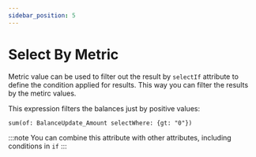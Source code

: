 ```yaml
---
sidebar_position: 5
---
```


#  Select By Metric

Metric value can be used to filter out the result by  ```selectIf``` attribute to 
define the condition applied for results.
This way you can filter the results by the metirc values.

This expression filters the balances just by positive values:
```
sum(of: BalanceUpdate_Amount selectWhere: {gt: "0"})
```

:::note
You can combine this attribute with other attributes, including conditions in ```if```
:::



